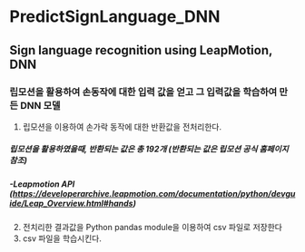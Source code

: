 # PredictSignLanguage_DNN
## Sign language recognition using LeapMotion, DNN
### 립모션을 활용하여 손동작에 대한 입력 값을 얻고 그 입력값을 학습하여 만든 DNN 모델
1. 립모션을 이용하여 손가락 동작에 대한 반환값을 전처리한다.
##### 립모션을 활용하였을때, 반환되는 값은 총 192개 (반환되는 값은 립모션 공식 홈페이지 참조)
##### -Leapmotion API (https://developerarchive.leapmotion.com/documentation/python/devguide/Leap_Overview.html#hands)
2. 전치리한 결과값을 Python pandas module을 이용하여 csv 파일로 저장한다
3. csv 파일을 학습시킨다.
